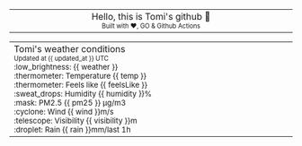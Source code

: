 
<div align="center">
<table>
<tbody>
<td align="center">
<img width="2000" height="0"><br>
Hello, this is Tomi's github 👋<br>
<sup><sub>Built with ❤️, GO & Github Actions</sub></sup><br>
<img width="2000" height="0">
</td>
</tbody>
</table>
</div>
<table>
<tbody>
<td align="left">
<img width="2000" height="0"><br>
Tomi's weather conditions<br>
<sup><sub>Updated at {{ updated_at }} UTC </sub></sup><br>
<sup>:low_brightness: {{ weather }}</sup><br>
<sup>:thermometer: Temperature {{ temp }} </sup><br>
<sup>:thermometer: Feels like {{ feelsLike }}</sup><br>
<sup>:sweat_drops: Humidity {{ humidity }}%</sup><br>
<sup>:mask: PM2.5 {{ pm25 }} μg/m3</sup><br>
<sup>:cyclone: Wind {{ wind }}m/s </sup><br>
<sup>:telescope: Visibility {{ visibility }}m </sup><br>
<sup>:droplet: Rain {{ rain }}mm/last 1h </sup><br>
<img width="2000" height="0">
</td>
<td align="left">
<img width="2000" height="0"><br>
<br>
<img width="2000" height="0">
</td>
</tbody>
</table>
</div>
    